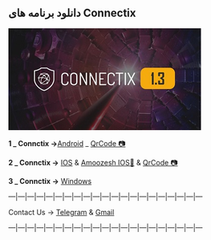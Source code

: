 <h2>دانلود برنامه های  Connectix </h2>


![alt text](image/c11.jpg "Title")



 **1 _ Connctix →**[Android](https://apps.irancdn.org/android/Connectix-1.3.2.apk) _ [QrCode 📷](https://github.com/mostafacpr/connectix/blob/main/image/cadn.jpg)
 
**2 _ Connctix →** [IOS](http://testflight.apple.com/join/ATDvld9Y)  & [Amoozesh IOS🎥](https://drive.google.com/file/d/1ZNYhNTZCxctBvze1bEsSok4ujWjHx756/view?usp=drive_web) & [QrCode 📷](https://github.com/mostafacpr/connectix/blob/main/image/cios.jpg)

**3 _ Connctix →** [Windows](https://apps.irancdn.org/windows/Connectix-1.3.2.zip)

—|—|—|—|—|—|—|—|—|—|—|—|—|—|—|—|—|—|—|—|—

Contact Us → [Telegram](http://t.me/fastfixgsm) & [Gmail](mailto:gfix4600@gmail.com)       

—|—|—|—|—|—|—|—|—|—|—|—|—|—|—|—|—|—|—|—|—
